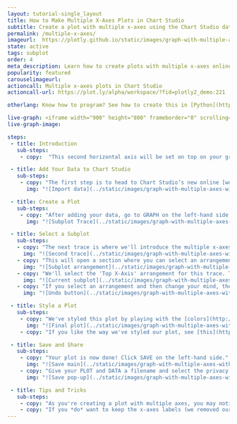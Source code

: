 ```yaml
---
layout: tutorial-single_layout
title: How to Make Multiple X-Axes Plots in Chart Studio
subtitle: Create a plot with multiple x-axes using the Chart Studio data visualization tool
permalink: /multiple-x-axes/
imageurl:  https://plotly.github.io/static/images/graph-with-multiple-axes-with-excel/stackedxthumbnail.png
state: active
tags: subplot
order: 4
meta_description: Learn how to create plots with multiple x-axes online using Chart Studio graphing software.
popularity: featured
carouselimageurl:
actioncall: Multiple x-axes plots in Chart Studio
actioncall-url: https://plot.ly/alpha/workspace/?fid=plotly2_demo:221

otherlang: Know how to program? See how to create this in [Python](https://plot.ly/python/subplots/#subplots-with-shared-xaxes).

live-graph: <iframe width="900" height="800" frameborder="0" scrolling="no" src="https://plot.ly/~plotly2_demo/221.embed"></iframe>
live-graph-image:

steps:
 - title: Introduction
   sub-steps:
    - copy:  "This second horizontal axis will be set on top on your graph, making it a cool feature to use when you have mixed types of data or varying ranges."

 - title: Add Your Data to Chart Studio
   sub-steps:
    - copy: "The first step is to head to Chart Studio’s new online [workspace](https://plot.ly/create) and [add your data](http://help.plot.ly/add-data-to-the-plotly-grid/). It's also a good idea to name your columns beforehand (either by [adding your data](http://help.plot.ly/plotly1/add-data-to-the-plotly1-grid/#how-to-enter-data-in-the-grid) using [Chart Studio](https://plot.ly/plot), or naming them in the CSV or Excel file that you're uploading), and [label your axes](http://help.plot.ly/style-your-plots/#step-6-axes). This will make selecting specific traces easier."
      img: "![Import data](../static/images/graph-with-multiple-axes-with-excel/import stacked x.png)"

 - title: Create a Plot
   sub-steps:
    - copy: "After adding your data, go to GRAPH on the left-hand side, then 'Create'. Choose your 'Chart type', and add your traces using the X and Y dropdown (this section is different depending on the [chart type]((http://help.plot.ly/tutorials/#basic)). We'll use the [scatter plot](http://help.plot.ly/how-to-make-a-scatter-plot/) for this tutorial."
      img: "![Subplot Trace](../static/images/graph-with-multiple-axes-with-excel/stacked first trace.png)"

 - title: Select a Subplot
   sub-steps:
   - copy: "The next trace is where we'll introduce the multiple x-axes feature. We'll click the blue '+Trace' button on the right-hand side of the panel to add the second trace, select our x and y values, then click on 'Subplot and Multiple Axes'."
     img: "![Second trace](../static/images/graph-with-multiple-axes-with-excel/stacked second trace.png)"
   - copy: "This will open a section where you can select an arrangement for your subplot."
     img: "![Subplot arrangement](../static/images/graph-with-multiple-axes-with-excel/arrangements.png)"
   - copy: "We'll select the 'Top X-Axis' arrangement for this trace. This will add a second x-axis on the top of the plot, but the traces will still be displayed in the same space with the same y-axis. We'll also label our axes right away. This will make it easier as we select the position using the 'Current Subplot' dropdown menu. The plot you select from this dropdown will act as the base for the subplot we're adding. Finally, select CONFIRM."
     img: "![Current subplot](../static/images/graph-with-multiple-axes-with-excel/stacked current subplot.png)"
   - copy: "If you select an arrangement and then change your mind, the 'Undo' button will cancel the last arrangement selection *only*. This is very important to remember."
     img: "![Undo button](../static/images/graph-with-multiple-axes-with-excel/general undo button.png)"

 - title: Style a Plot
   sub-steps:
    - copy: "We've styled this plot by playing with the [colors](http://help.plot.ly/style-your-plots/#step-3-traces), adding [grid lines](http://help.plot.ly/style-your-plots/#step-6-axes) and adjusting the [margins](http://help.plot.ly/style-your-plots/#step-4-layout) of our plot. We also removed the x-axes labels since we don't need them anymore. For more styling tips, consult [this](http://help.plot.ly/style-your-plots/) page."
      img: "![Final plot](../static/images/graph-with-multiple-axes-with-excel/final stacked x.png)"
    - copy: "If you like the way we've styled our plot, see [this](http://help.plot.ly/style-your-plots/) great tutorial."

 - title: Save and Share
   sub-steps:
    - copy: "Your plot is now done! Click SAVE on the left-hand side."
      img: "![Save main](../static/images/graph-with-multiple-axes-with-excel/save main stacked x.png)"
    - copy: "Give your PLOT and DATA a filename and select the privacy setting. For more information on how sharing works, including the difference between private, public, and secret sharing, visit [this](http://help.plot.ly/save-share-and-export-in-plotly/) page."
      img: "![Save pop-up](../static/images/graph-with-multiple-axes-with-excel/stacked x save popup.png)"

 - title: Tips and Tricks
   sub-steps:
    - copy: "As you're creating a plot with multiple axes, you may notice that the grid doesn't quite align. If you want the axes mapped to one another so the grid overlaps, you can [edit the range](http://help.plot.ly/style-your-plots/#step-6-axes) of both x-axes."
    - copy: "If you *do* want to keep the x-axes labels (we removed ours, if you recall), you may have to adjust the [margins and padding](http://help.plot.ly/style-your-plots/#step-4-layout) so the top x-axis label doesn't hide behind the main plot's title or subtitle."
---
```

